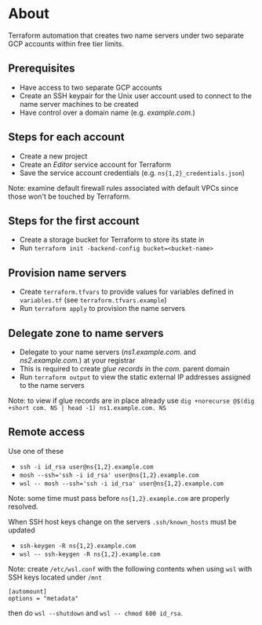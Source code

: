 # About

Terraform automation that creates two name servers under two separate GCP accounts within free tier limits.

## Prerequisites

- Have access to two separate GCP accounts
- Create an SSH keypair for the Unix user account used to connect to the name server machines to be created
- Have control over a domain name (e.g. _example.com._)

## Steps for each account

- Create a new project
- Create an _Editor_ service account for Terraform
- Save the service account credentials (e.g. `ns{1,2}_credentials.json`)

Note: examine default firewall rules associated with default VPCs since those won't be touched by Terraform.

## Steps for the first account

- Create a storage bucket for Terraform to store its state in
- Run `terraform init -backend-config bucket=<bucket-name>`

## Provision name servers

- Create `terraform.tfvars` to provide values for variables defined in `variables.tf` (see `terraform.tfvars.example`)
- Run `terraform apply` to provision the name servers

## Delegate zone to name servers

- Delegate to your name servers (_ns1.example.com._ and _ns2.example.com._) at your registrar
- This is required to create _glue records_ in the _com._ parent domain
- Run `terraform output` to view the static external IP addresses assigned to the name servers

Note: to view if glue records are in place already use `dig +norecurse @$(dig +short com. NS | head -1) ns1.example.com. NS`

## Remote access

Use one of these

- `ssh -i id_rsa user@ns{1,2}.example.com`
- `mosh --ssh='ssh -i id_rsa' user@ns{1,2}.example.com`
- `wsl -- mosh --ssh='ssh -i id_rsa' user@ns{1,2}.example.com`

Note: some time must pass before `ns{1,2}.example.com` are properly resolved.

When SSH host keys change on the servers `.ssh/known_hosts` must be updated

- `ssh-keygen -R ns{1,2}.example.com`
- `wsl -- ssh-keygen -R ns{1,2}.example.com`

Note: create `/etc/wsl.conf` with the following contents when using `wsl` with SSH keys located under `/mnt`

```text
[automount]
options = "metadata"
```

then do `wsl --shutdown` and `wsl -- chmod 600 id_rsa`.
